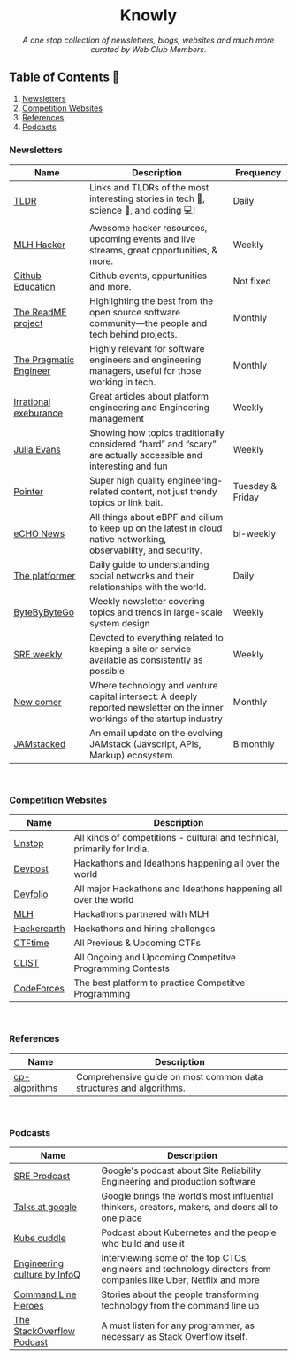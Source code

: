 <div align="center">
    <h1>Knowly</h1>
    <i>A one stop collection of newsletters, blogs, websites and much more curated by Web Club Members.</i>
</div>

## Table of Contents 📁

1. [Newsletters](#newsletters)
2. [Competition Websites](#competition-websites)
3. [References](#References)
4. [Podcasts](#podcasts)

### Newsletters

| **Name**           | **Description**                                                                                    | **Frequency** |
|--------------------|----------------------------------------------------------------------------------------------------|---------------|
| [TLDR](https://tldr.tech/)               | Links and TLDRs of the most interesting stories in tech 📱, science 🚀, and coding 💻!                | Daily         |
| [MLH Hacker](https://go.mlh.io/hacker-newsletter)         | Awesome hacker resources, upcoming events and live streams, great opportunities, & more.           | Weekly        |
| [Github Education](https://education.github.com/students)   | Github events, oppurtunities and more.                                                             | Not fixed     |
| [The ReadME project](https://github.com/readme) | Highlighting the best from the open source software community—the people and tech behind projects. | Monthly       |
| [The Pragmatic Engineer](https://newsletter.pragmaticengineer.com/) | Highly relevant for software engineers and engineering managers, useful for those working in tech.| Monthly |
|[Irrational exeburance](https://lethain.com/newsletter/) | Great articles about platform engineering and Engineering management | Weekly|
| [Julia Evans](https://jvns.ca/newsletter/)| Showing how topics traditionally considered “hard” and “scary” are actually accessible and interesting and fun| Weekly|
|[Pointer](https://www.pointer.io/)|Super high quality engineering-related content, not just trendy topics or link bait.| Tuesday & Friday|
|[eCHO News](https://cilium.io/newsletter/)|  All things about eBPF and cilium to keep up on the latest in cloud native networking, observability, and security.| bi-weekly |
| [The platformer](https://www.platformer.news)|Daily guide to understanding social networks and their relationships with the world.| Daily|
|[ByteByByteGo](https://blog.bytebytego.com)| Weekly newsletter covering topics and trends in large-scale system design| Weekly|
|[SRE weekly](https://sreweekly.com/)| Devoted to everything related to keeping a site or service available as consistently as possible| Weekly|
|[New comer](https://www.newcomer.co/)| Where technology and venture capital intersect: A deeply reported newsletter on the inner workings of the startup industry | Monthly|
| [JAMstacked](https://jamstack.email) | An email update on the evolving JAMstack (Javscript, APIs, Markup) ecosystem. | Bimonthly       |


<br/>

### Competition Websites
| **Name**    | **Description**                                                          |
|-------------|--------------------------------------------------------------------------|
| [Unstop](https://unstop.com/)      | All kinds of competitions - cultural and technical, primarily for India. |
| [Devpost](https://devpost.com/)     | Hackathons and Ideathons happening all over the world                    |
| [Devfolio](http://devfolio.co/)    | All major Hackathons and Ideathons happening all over the world          |
| [MLH](https://mlh.io/)         | Hackathons partnered with MLH                                            |
| [Hackerearth](https://www.hackerearth.com/challenges/hackathon/) | Hackathons and hiring challenges                                         |
| [CTFtime](https://ctftime.org/)| All Previous & Upcoming CTFs |
| [CLIST](https://clist.by/)| All Ongoing and Upcoming Competitve Programming Contests |
| [CodeForces](https://codeforces.com/)| The best platform to practice Competitve Programming |

<br/>


### References
| **Name**    | **Description**                                                          |
|-------------|--------------------------------------------------------------------------|
| [cp-algorithms](https://cp-algorithms.com/)      | Comprehensive guide on most common data structures and algorithms. |

<br/>

### Podcasts
| **Name** | **Description** |
|----------|-----------------|
|[SRE Prodcast](https://sre.google/prodcast/)|Google's podcast about Site Reliability Engineering and production software|
|[Talks at google](https://open.spotify.com/show/2nIvarXvvZcp1cePx69x9N?si=683e58f026e2402e)| Google brings the world’s most influential thinkers, creators, makers, and doers all to one place|
|[Kube cuddle](https://kubecuddle.transistor.fm/)| Podcast about Kubernetes and the people who build and use it|
|[Engineering culture by InfoQ](https://open.spotify.com/show/5YAzpmLjbNhQVVg7HkfIHP?si=8e00c33f0ca6440b)| Interviewing some of the top CTOs, engineers and technology directors from companies like Uber, Netflix and more|
|[Command Line Heroes](https://open.spotify.com/show/4Jgtgr4mHXNDyLldHkfEMz?si=f1c092577b5645da)| Stories about the people transforming technology from the command line up |
| [The StackOverflow Podcast](https://stackoverflow.blog/podcast/) | A must listen for any programmer, as necessary as Stack Overflow itself. |
